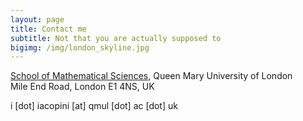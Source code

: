 ```yaml
---
layout: page
title: Contact me
subtitle: Not that you are actually supposed to
bigimg: /img/london_skyline.jpg
---
```


[School of Mathematical Sciences](https://www.google.co.uk/maps/place/School+of+Mathematical+Sciences/@51.522453,-0.0431612,15z/data=!4m5!3m4!1s0x0:0xb123923a6b7fd3a8!8m2!3d51.522453!4d-0.0431612), Queen Mary University of London <br />
Mile End Road, London E1 4NS, UK

i [dot] iacopini [at] qmul [dot] ac [dot] uk

